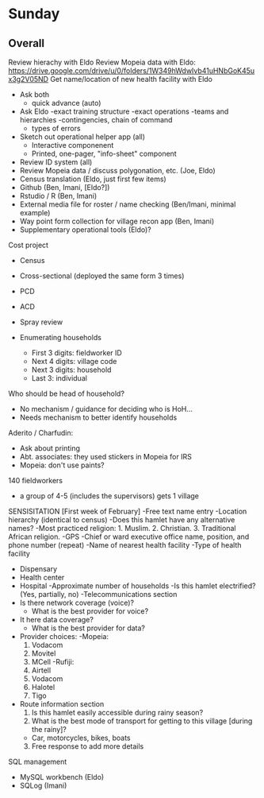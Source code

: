 # Sunday

## Overall

Review hierachy with Eldo
Review Mopeia data with Eldo: https://drive.google.com/drive/u/0/folders/1W349hWdwIvb41uHNbGoK45ux3g2V05ND
Get name/location of new health facility with Eldo

- Ask both
  - quick advance (auto)
- Ask Eldo
  -exact training structure
  -exact operations
  -teams and hierarchies
  -contingencies, chain of command
  - types of errors
- Sketch out operational helper app (all)
  - Interactive componenent
  - Printed, one-pager, "info-sheet" component
- Review ID system (all)
- Review Mopeia data / discuss polygonation, etc. (Joe, Eldo)
- Census translation (Eldo, just first few items)
- Github (Ben, Imani, [Eldo?])
- Rstudio / R (Ben, Imani)
- External media file for roster / name checking (Ben/Imani, minimal example)
- Way point form collection for village recon app (Ben, Imani)
- Supplementary operational tools (Eldo)?


Cost project
- Census
- Cross-sectional (deployed the same form 3 times)
- PCD
- ACD
- Spray review

- Enumerating households
  - First 3 digits: fieldworker ID
  - Next 4 digits: village code
  - Next 3 digits: household
  - Last 3: individual

Who should be head of household?
- No mechanism / guidance for deciding who is HoH...
- Needs mechanism to better identify households

Aderito / Charfudin:
- Ask about printing
- Abt. associates: they used stickers in Mopeia for IRS
- Mopeia: don't use paints?

140 fieldworkers
- a group of 4-5 (includes the supervisors) gets 1 village

SENSISITATION [First week of February]
-Free text name entry
-Location hierarchy (identical to census)
-Does this hamlet have any alternative names?
-Most practiced religion: 1. Muslim. 2. Christian. 3. Traditional African religion.
-GPS
-Chief or ward executive office name, position, and phone number (repeat)
-Name of nearest health facility
-Type of health facility
  - Dispensary
  - Health center
  - Hospital
-Approximate number of households
-Is this hamlet electrified? (Yes, partially, no)
-Telecommunications section
  - Is there network coverage (voice)?
    - What is the best provider for voice?
  - It here data coverage?
    - What is the best provider for data?
- Provider choices:
  -Mopeia:
    1. Vodacom
    2. Movitel
    3. MCell
  -Rufiji:
    1. Airtell
    2. Vodacom
    3. Halotel
    4. Tigo
- Route information section
  1. Is this hamlet easily accessible during rainy season?
  2. What is the best mode of transport for getting to this village [during the rainy]?
    - Car, motorcycles, bikes, boats
  3. Free response to add more details


SQL management
- MySQL workbench (Eldo)
- SQLog (Imani)
